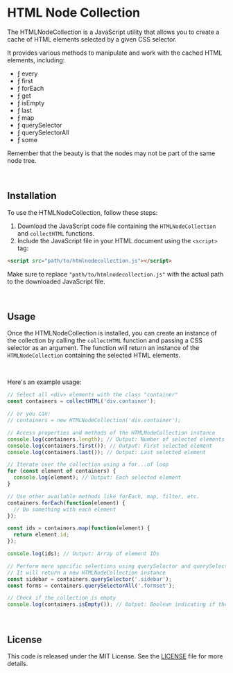 # HTML Node Collection

The HTMLNodeCollection is a JavaScript utility that allows you to create a cache of HTML elements selected by a given CSS selector.

It provides various methods to manipulate and work with the cached HTML elements, including:
- ƒ every
- ƒ first
- ƒ forEach
- ƒ get
- ƒ isEmpty
- ƒ last
- ƒ map
- ƒ querySelector
- ƒ querySelectorAll
- ƒ some

Remember that the beauty is that the nodes may not be part of the same node tree.

<br>

## Installation

To use the HTMLNodeCollection, follow these steps:

1. Download the JavaScript code file containing the `HTMLNodeCollection` and `collectHTML` functions.
2. Include the JavaScript file in your HTML document using the `<script>` tag:

```html
<script src="path/to/htmlnodecollection.js"></script>
```

Make sure to replace `"path/to/htmlnodecollection.js"` with the actual path to the downloaded JavaScript file.

<br>

## Usage

Once the HTMLNodeCollection is installed, you can create an instance of the collection by calling the `collectHTML` function and passing a CSS selector as an argument. The function will return an instance of the `HTMLNodeCollection` containing the selected HTML elements.

<br>

Here's an example usage:

```javascript
// Select all <div> elements with the class "container"
const containers = collectHTML('div.container');

// or you can:
// containers = new HTMLNodeCollection('div.container');

// Access properties and methods of the HTMLNodeCollection instance
console.log(containers.length); // Output: Number of selected elements
console.log(containers.first()); // Output: First selected element
console.log(containers.last()); // Output: Last selected element

// Iterate over the collection using a for...of loop
for (const element of containers) {
  console.log(element); // Output: Each selected element
}

// Use other available methods like forEach, map, filter, etc.
containers.forEach(function(element) {
  // Do something with each element
});

const ids = containers.map(function(element) {
  return element.id;
});

console.log(ids); // Output: Array of element IDs

// Perform more specific selections using querySelector and querySelectorAll
// It will return a new HTMLNodeCollection instance
const sidebar = containers.querySelector('.sidebar');
const forms = containers.querySelectorAll('.formset');

// Check if the collection is empty
console.log(containers.isEmpty()); // Output: Boolean indicating if the collection is empty
```

<br>

## License

This code is released under the MIT License. See the [LICENSE](LICENSE) file for more details.
